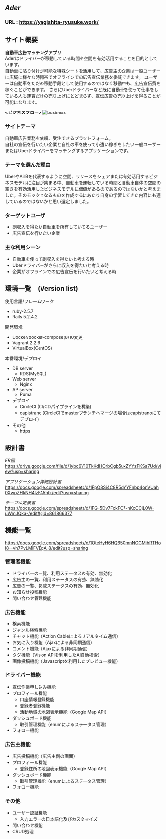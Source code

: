 ## *Ader*
### URL : https://yagishita-ryusuke.work/

## サイト概要
<strong>自動車広告マッチングアプリ</strong>  
Aderはドライバーが移動している時間や空間を有効活用することを目的としています。  
自動車に貼り付けが可能な特殊シートを活用して、広告主の企業は一般ユーザーに広域に様々な時間帯でオフラインでの広告宣伝業務を委託できます。
ユーザーは自動車をただの移動手段として使用するのではなく移動中も、広告宣伝費を稼ぐことができます。
さらにUberドライバーなど既に自動車を使って仕事をしている人も運賃だけの売り上げにとどまらず、宣伝広告の売り上げを得ることが可能になります。
  
<strong><ビジネスフロー></strong>
![business](https://user-images.githubusercontent.com/59305276/83839214-60a94500-a736-11ea-898e-6b9e661b4b10.png)

### サイトテーマ
自動車広告業務を依頼、受注できるプラットフォーム。  
自社の宣伝を行いたい企業と自社の車を使って小遣い稼ぎをしたい一般ユーザーまたはUberドライバーをマッチングするアプリケーションです。

### テーマを選んだ理由
UberやAirBを代表するように空間、リソースをシェアまたは有効活用するビジネスモデルに注目が集まる中、自動車を運転している時間と自動車自体の空間の空きを有効活用したビジネスモデルに価値があるのであるのではないかと考えました。そのモックとなるものを作成するにあたり自身の学習してきた内容にも適しているのではないかと思い選定しました。

### ターゲットユーザ
* 副収入を得たい自動車を所有していてるユーザー
* 広告宣伝を行いたい企業

### 主な利用シーン
* 自動車を使って副収入を得たいと考える時
* Uberドライバーがさらに収入を得たいと考える時
* 企業がオフラインでの広告宣伝を行いたいと考える時

## 環境一覧　(Version list)
使用言語/フレームワーク
* ruby-2.5.7
* Rails 5.2.4.2

開発環境
* Docker/docker-compose(8/10変更)
* Vagrant 2.2.6
* VirtualBox(CentOS)

本番環境/デプロイ  
* DB server
  * RDS(MySQL)
* Web server
  * Nginx
* AP server 
  * Puma
* デプロイ
  * CircleCI (CI/CDパイプラインを構築)
  * capistrano (CircleCIでmasterブランチへマージの場合はcapistranoにてデプロイ)
* その他
  * https

## 設計書
_ER図_  
https://drive.google.com/file/d/1ybc6V10TkKdHOrbCgb5uxZYYzFKSa7Ud/view?usp=sharing

_アプリケーション詳細設計書_    
https://docs.google.com/spreadsheets/d/1FpO8Si4C8R5dYYFnbp4onVUah0XwpZHkNH4lzFA5htk/edit?usp=sharing

_テーブル定義書_  
https://docs.google.com/spreadsheets/d/1FG-5Dv7FckFC7-nKcCCjL0W-uWmJQka-/edit#gid=861866377

## 機能一覧
https://docs.google.com/spreadsheets/d/1OteHyH6HQ65CmnNGGMihRTHoI8--vh7PvLMiFVEqA_8/edit?usp=sharing

### 管理者機能
* ドライバーの一覧、利用ステータスの有効、無効化
* 広告主の一覧、利用ステータスの有効、無効化
* 広告の一覧、掲載ステータスの有効、無効化
* お知らせ投稿機能 
* 問い合わせ管理機能

### 広告機能
* 検索機能
* ジャンル検索機能
* チャット機能（Action Cableによるリアルタイム通信）
* お気に入り機能（Ajaxによる非同期通信）
* コメント機能（Ajaxによる非同期通信）
* タグ機能（Vision APIを利用したAI自動検索）
* 画像投稿機能（Javascriptを利用したプレビュー機能）

### ドライバー機能
* 宣伝作業申し込み機能
* プロフィール機能
  * 口座情報登録機能
  * 登録者登録機能
  * 活動地域の地図表示機能（Google Map API）
* ダッシュボード機能
  * 取引管理機能（enumによるステータス管理）
* フォロー機能

### 広告主機能
* 広告投稿機能（広告主側の画面）
* プロフィール機能
  * 登録住所の地図表示機能（Google Map API）
* ダッシュボード機能
  * 取引管理機能（enumによるステータス管理）
* フォロー機能
 
### その他
* ユーザー認証機能
  * 入力エラーの日本語化及びカスタマイズ
* 問い合わせ機能
* CRUD処理
